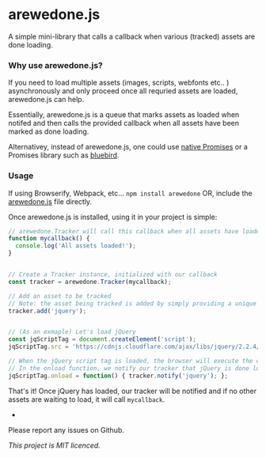 # arewedone.js
A simple mini-library that calls a callback when various (tracked) assets are done loading. 

### Why use arewedone.js?
If you need to load multiple assets (images, scripts, webfonts etc.. ) asynchronously and only proceed once 
all requried assets are loaded, arewedone.js can help. 

Essentially, arewedone.js is a queue that marks assets as loaded when notifed and then calls the provided callback when all assets
have been marked as done loading. 

Alternativey, instead of arewedone.js, one could use [native Promises](https://developer.mozilla.org/en-US/docs/Web/JavaScript/Reference/Global_Objects/Promise) 
or a Promises library such as [bluebird](http://bluebirdjs.com/docs/getting-started.html). 


### Usage
If using Browserify, Webpack, etc... `npm install arewedone` OR, include the [arewedone.js](https://github.com/cgons/arewedone/blob/master/arewedone.js) 
file directly. 

Once arewedone.js is installed, using it in your project is simple:

```javascript
// arewedone.Tracker will call this callback when all assets have loaded
function mycallback() {
  console.log('All assets loaded!');
}


// Create a Tracker instance, initialized with our callback
const tracker = arewedone.Tracker(mycallback);

// Add an asset to be tracked
// Note: the asset being tracked is added by simply providing a unique string name 
tracker.add('jquery');


// (As an exmaple) Let's load jQuery
const jqScriptTag = document.createElement('script');
jqScriptTag.src = 'https://cdnjs.cloudflare.com/ajax/libs/jquery/2.2.4/jquery.min.js';

// When the jQuery script tag is loaded, the browser will execute the onload function below 
// In the onload function, we notify our tracker that jQuery is done loading
jqScriptTag.onload = function() { tracker.notify('jquery'); };
```

That's it!
Once jQuery has loaded, our tracker will be notified and if no other assets are waiting to load, it will call `mycallback`.

-

Please report any issues on Github.

_This project is MIT licenced._
